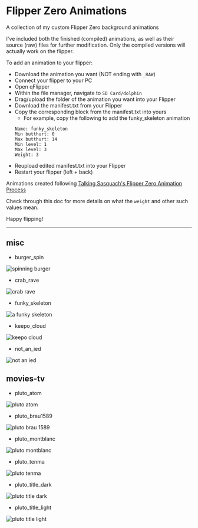 # Flipper Zero Animations
A collection of my custom Flipper Zero background animations

I've included both the finished (compiled) animations, as well as their source (raw) files for further modification. Only the compiled versions will actually work on the flipper. 

To add an animation to your flipper:
* Download the animation you want (NOT ending with `_RAW`)
* Connect your flipper to your PC
* Open qFlipper
* Within the file manager, navigate to `SD Card/dolphin`
* Drag/upload the folder of the animation you want into your Flipper
* Download the manifest.txt from your Flipper
* Copy the corresponding block from the manifest.txt into yours
  * For example, copy the following to add the funky_skeleton animation
  ```
  Name: funky_skeleton
  Min butthurt: 0
  Max butthurt: 14
  Min level: 1
  Max level: 3
  Weight: 3
  ```
* Reupload edited manifest.txt into your Flipper
* Restart your flipper (left + back) 

Animations created following [Talking Sasquach's Flipper Zero Animation Process](https://docs.google.com/document/d/e/2PACX-1vR_nZRakD6iwJVQS8Pf4y7Wm4klcucrC7EKVO8m_DQV63To7e-alqD0yaoO3sTygjcChfcRo80Hdeet/pub)

Check through this doc for more details on what the `weight` and other such values mean.

Happy flipping!

---

## misc

* burger_spin

![spinning burger](https://i.imgur.com/kSUIc2w.gif)

* crab_rave

![crab rave](https://i.imgur.com/lvUZNth.gif)

* funky_skeleton

![a funky skeleton](https://i.imgur.com/CBipO7l.gif)

* keepo_cloud

![keepo cloud](https://i.imgur.com/DOvs0oR.png)

* not_an_ied

![not an ied](https://i.imgur.com/wgW3hJC.png)

## movies-tv

* pluto_atom

![pluto atom](https://i.imgur.com/TRVbqax.png)

* pluto_brau1589

![pluto brau 1589](https://i.imgur.com/Z62xaCs.png)

* pluto_montblanc

![pluto montblanc](https://i.imgur.com/Msz3upd.png)

* pluto_tenma

![pluto tenma](https://i.imgur.com/EnZVJtV.png)

* pluto_title_dark

![pluto title dark](https://i.imgur.com/CIiMRDj.png)

* pluto_title_light

![pluto title light](https://i.imgur.com/lbPkjkA.png)